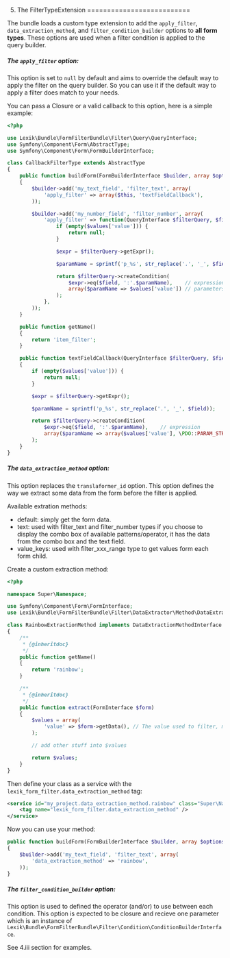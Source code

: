 
5. The FilterTypeExtension
==========================

The bundle loads a custom type extension to add the `apply_filter`,  `data_extraction_method`, and `filter_condition_builder` options to **all form types**. These options are used when a filter condition is applied to the query builder.

##### The `apply_filter` option:

This option is set to `null` by default and aims to override the default way to apply the filter on the query builder. So you can use it if the default way to apply a filter does match to your needs.

You can pass a Closure or a valid callback to this option, here is a simple example:

```php
<?php

use Lexik\Bundle\FormFilterBundle\Filter\Query\QueryInterface;
use Symfony\Component\Form\AbstractType;
use Symfony\Component\Form\FormBuilderInterface;

class CallbackFilterType extends AbstractType
{
    public function buildForm(FormBuilderInterface $builder, array $options)
    {
        $builder->add('my_text_field', 'filter_text', array(
            'apply_filter' => array($this, 'textFieldCallback'),
        ));

        $builder->add('my_number_field', 'filter_number', array(
            'apply_filter' => function(QueryInterface $filterQuery, $field, $values) {
                if (empty($values['value'])) {
                    return null;
                }

                $expr = $filterQuery->getExpr();

                $paramName = sprintf('p_%s', str_replace('.', '_', $field));

                return $filterQuery->createCondition(
                    $expr->eq($field, ':'.$paramName),    // expression
                    array($paramName => $values['value']) // parameters [ name => value ]
                );
            },
        ));
    }

    public function getName()
    {
        return 'item_filter';
    }

    public function textFieldCallback(QueryInterface $filterQuery, $field, $values)
    {
        if (empty($values['value'])) {
            return null;
        }

        $expr = $filterQuery->getExpr();

        $paramName = sprintf('p_%s', str_replace('.', '_', $field));

        return $filterQuery->createCondition(
            $expr->eq($field, ':'.$paramName),    // expression
            array($paramName => array($values['value'], \PDO::PARAM_STR) // parameters [ name => [value, type] ]
        );
    }
}
```

##### The `data_extraction_method` option:

This option replaces the `translaformer_id` option. This option defines the way we extract some data from the form before the filter is applied.

Available extration methods:

* default: simply get the form data.
* text: used with filter_text and filter_number types if you choose to display the combo box of available patterns/operator, it has the data from the combo box and the text field.
* value_keys: used with filter_xxx_range type to get values form each form child.

Create a custom extraction method:

```php
<?php

namespace Super\Namespace;

use Symfony\Component\Form\FormInterface;
use Lexik\Bundle\FormFilterBundle\Filter\DataExtractor\Method\DataExtractionMethodInterface;

class RainbowExtractionMethod implements DataExtractionMethodInterface
{
    /**
     * {@inheritdoc}
     */
    public function getName()
    {
        return 'rainbow';
    }

    /**
     * {@inheritdoc}
     */
    public function extract(FormInterface $form)
    {
        $values = array(
            'value' => $form->getData(), // The value used to filter, most of time the form value.
        );

        // add other stuff into $values

        return $values;
    }
}
```

Then define your class as a service with the `lexik_form_filter.data_extraction_method` tag:

```xml
<service id="my_project.data_extraction_method.rainbow" class="Super\Namespace\RainbowExtractionMethod">
    <tag name="lexik_form_filter.data_extraction_method" />
</service>
```

Now you can use your method:

```php
public function buildForm(FormBuilderInterface $builder, array $options)
{
    $builder->add('my_text_field', 'filter_text', array(
        'data_extraction_method' => 'rainbow',
    ));
}
```

##### The `filter_condition_builder` option:

This option is used to defined the operator (and/or) to use between each condition.
This option is expected to be closure and recieve one parameter which is an instance of `Lexik\Bundle\FormFilterBundle\Filter\Condition\ConditionBuilderInterface`.

See 4.iii section for examples.
